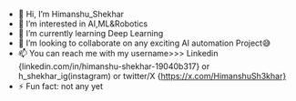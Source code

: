 - 👋 Hi, I’m Himanshu_Shekhar
- 👀 I’m interested in AI,ML&Robotics
- 🌱 I’m currently learning Deep Learning
- 💞️ I’m looking to collaborate on any exciting AI automation Project😅
- 📫 You can reach me with my username>>> Linkedin {linkedin.com/in/himanshu-shekhar-19040b317}  or h_shekhar_ig(instagram) or twitter/X {https://x.com/HimanshuSh3khar}
- ⚡ Fun fact: not any yet
